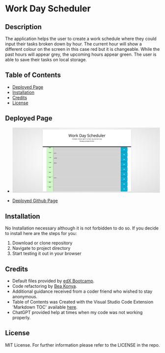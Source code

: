 # Work Day Scheduler

##  <a name='Description'></a>Description
The application helps the user to create a work schedule where they could input their tasks broken down by hour. The current hour will show a different colour on the screen in this case red but it is changeable. While the past hours will appear grey, the upcoming hours appear green. The user is able to save their tasks on local storage.


##  <a name='TableofContents'></a>Table of Contents
<!-- vscode-markdown-toc -->
*  [Deployed Page](#DeployedPage)
*  [Installation](#Installation)
*  [Credits](#Credits)
*  [License](#License)

<!-- vscode-markdown-toc-config
	numbering=true
	autoSave=true
	/vscode-markdown-toc-config -->
<!-- /vscode-markdown-toc -->

##  <a name='DeployedPage'></a>Deployed Page
- ![Deployed Page Screenshot](screenshot.png)

- [Deployed Github Page](https://beatak777.github.io/diary-planner/)


##   <a name='Installation'></a>Installation
No Installation necessary although it is not forbidden to do so. If you decide to install here are the steps for you:
1. Download or clone repository
3. Navigate to project directory
2. Start testing it out in your browser

##   <a name='Credits'></a>Credits

- Default files provided by [edX Bootcamp](https://www.edx.org/course/skills-bootcamp-in-front-end-web-development).
- Code refactoring by [Bea Konya](https://github.com/beatak777).
- Additional guidance received from a coder friend who wished to stay anonymous.
- Table of Contents was Created with the Visual Studio Code Extension 'Markdown TOC' available [here](https://marketplace.visualstudio.com/items?itemName=dumeng.markdown-toc).
- ChatGPT provided help at times when my code was not working properly.


##   <a name='License'></a>License
MIT License.
For further information please refer to the LICENSE in the repo.